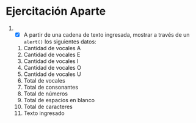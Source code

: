 # Ejercitación Aparte

1. - [x] A partir de una cadena de texto ingresada, mostrar a través de un `alert()` los siguientes datos:
    1. Cantidad de vocales A
    2. Cantidad de vocales E
    3. Cantidad de vocales I
    4. Cantidad de vocales O
    5. Cantidad de vocales U
    6. Total de vocales
    7. Total de consonantes
    8. Total de números
    9. Total de espacios en blanco
    10. Total de caracteres
    11. Texto ingresado